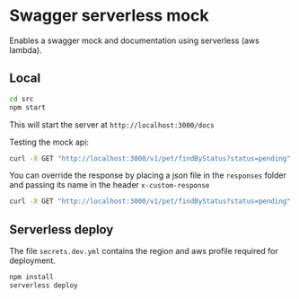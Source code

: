 # Swagger serverless mock

Enables a swagger mock and documentation using serverless (aws lambda).

## Local

```bash
cd src
npm start
```

This will start the server at `http://localhost:3000/docs`

Testing the mock api:

```bash
curl -X GET "http://localhost:3000/v1/pet/findByStatus?status=pending" -H "accept: application/json"
```

You can override the response by placing a json file in the `responses` folder and passing its name in the header `x-custom-response`

```bash
curl -X GET "http://localhost:3000/v1/pet/findByStatus?status=pending" -H "accept: application/json" -H "x-custom-response: success"
```

## Serverless deploy

The file `secrets.dev.yml` contains the region and aws profile required for deployment.

```bash
npm install
serverless deploy
```
